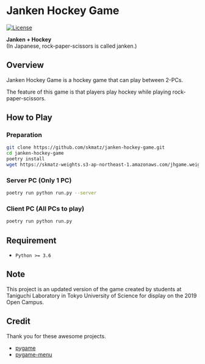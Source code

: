 # Janken Hockey Game

[![License](https://img.shields.io/github/license/skmatz/janken-hockey-game)](LICENSE)

**Janken + Hockey**  
(In Japanese, rock-paper-scissors is called janken.)

## Overview

Janken Hockey Game is a hockey game that can play between 2-PCs.

The feature of this game is that players play hockey while playing rock-paper-scissors.

## How to Play

### Preparation

```sh
git clone https://github.com/skmatz/janken-hockey-game.git
cd janken-hockey-game
poetry install
wget https://skmatz-weights.s3-ap-northeast-1.amazonaws.com/jhgame.weights -O models/jhgame.weights
```

### Server PC (Only 1 PC)

```sh
poetry run python run.py --server
```

### Client PC (All PCs to play)

```sh
poetry run python run.py
```

## Requirement

- `Python >= 3.6`

## Note

This project is an updated version of the game created by students at Taniguchi Laboratory in Tokyo University of Science for display on the 2019 Open Campus.

## Credit

Thank you for these awesome projects.

- [pygame](https://github.com/pygame/pygame)
- [pygame-menu](https://github.com/ppizarror/pygame-menu/)
